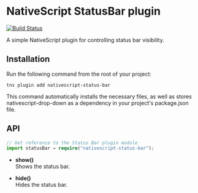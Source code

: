 # NativeScript StatusBar plugin
[![Build Status](https://travis-ci.org/PeterStaev/NativeScript-Status-Bar.svg?branch=master)](https://travis-ci.org/PeterStaev/NativeScript-Status-Bar)

A simple NativeScript plugin for controlling status bar visibility.

## Installation
Run the following command from the root of your project:

`tns plugin add nativescript-status-bar`

This command automatically installs the necessary files, as well as stores nativescript-drop-down as a dependency in your project's package.json file.

## API

```TypeScript
// Get reference to the Status Bar plugin module
import statusBar = require("nativescript-status-bar");
```

* **show()**  
Shows the status bar.

* **hide()**  
Hides the status bar.
